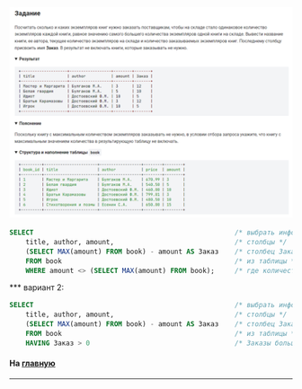 

<img src="../art/1.4.5.task.png" alt="solution" >

```sql
SELECT                                                  /* выбрать информацию */
    title, author, amount,                              /* столбцы */
    (SELECT MAX(amount) FROM book) - amount AS Заказ    /* столбец Заказ вычисляемый как разницы макс. значения от количества */
    FROM book                                           /* из таблицы */
    WHERE amount <> (SELECT MAX(amount) FROM book);     /* где количество не равно максимальному */
```

*** вариант 2:
```sql
SELECT                                                  /* выбрать информацию */
    title, author, amount,                              /* столбцы */
    (SELECT MAX(amount) FROM book) - amount AS Заказ    /* столбец Заказ вычисляемый как разницы макс. значения от количества */
    FROM book                                           /* из таблицы */
    HAVING Заказ > 0                                    /* Заказы больше нуля */
```

#### На [главную](https://github.com/BEPb/stepik_sql#readme)

---


